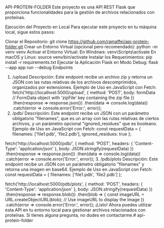 API-PROTEIN-FOLDER
Este proyecto es una API REST Flask que proporciona funcionalidades para la gestión de archivos relacionados con proteínas.

Ejecución del Proyecto en Local
Para ejecutar este proyecto en tu máquina local, sigue estos pasos:

Clonar el Repositorio:
git clone https://github.com/ramaffei/api-protein-folder.git
Crear un Entorno Virtual (opcional pero recomendado):
python -m venv venv
Activar el Entorno Virtual:
En Windows:
venv\Scripts\activate
En macOS y Linux:
source venv/bin/activate
Instalar los Requerimientos:
pip install -r requirements.txt
Ejecutar la Aplicación Flask en Modo Debug:
flask --app app run --debug
Endpoints
1. /upload
Descripción: Este endpoint recibe un archivo zip y retorna un JSON con las rutas relativas de los archivos descomprimidos, organizados por extensiones.
Ejemplo de Uso en JavaScript con Fetch:
fetch('http://localhost:5000/upload', {
  method: 'POST',
  body: formData // FormData object with 'zipFile' key containing the zip file
})
.then(response => response.json())
.then(data => console.log(data))
.catch(error => console.error('Error:', error));
2. /pdb/
Descripción: Este endpoint recibe un JSON con un parámetro obligatorio "filenames", que es un array con las rutas relativas de ciertos archivos, y un parámetro opcional "ignored_residues" que es booleano.
Ejemplo de Uso en JavaScript con Fetch:
const requestData = {
  filenames: ['file1.pdb', 'file2.pdb'],
  ignored_residues: true
};

fetch('http://localhost:5000/pdb/', {
  method: 'POST',
  headers: {
    'Content-Type': 'application/json'
  },
  body: JSON.stringify(requestData)
})
.then(response => response.json())
.then(data => console.log(data))
.catch(error => console.error('Error:', error));
3. /pdb/plots
Descripción: Este endpoint recibe un JSON con un parámetro obligatorio "filenames" y retorna una imagen en base64.
Ejemplo de Uso en JavaScript con Fetch:
const requestData = {
  filenames: ['file1.pdb', 'file2.pdb']
};

fetch('http://localhost:5000/pdb/plots', {
  method: 'POST',
  headers: {
    'Content-Type': 'application/json'
  },
  body: JSON.stringify(requestData)
})
.then(response => response.blob())
.then(blob => {
  const imageURL = URL.createObjectURL(blob);
  // Use imageURL to display the image
})
.catch(error => console.error('Error:', error));
¡Listo! Ahora puedes utilizar esta API en tu entorno local para gestionar archivos relacionados con proteínas. Si tienes alguna pregunta, no dudes en contactarme.# api-protein-folder

